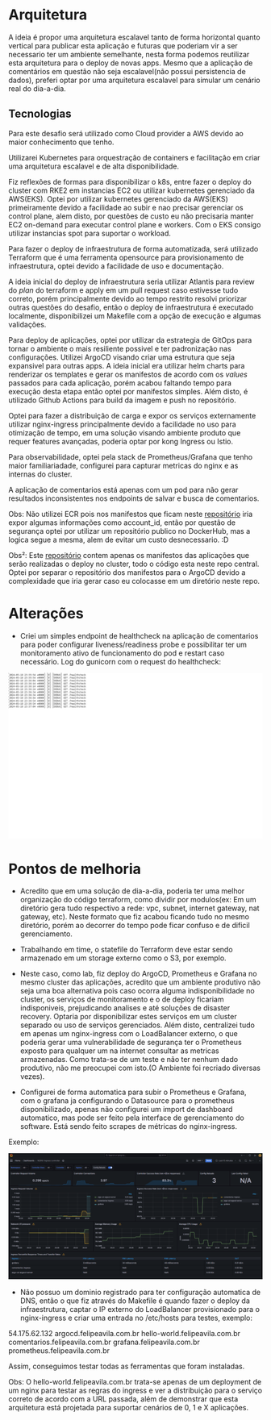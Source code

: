 # Arquitetura

A ideia é propor uma arquitetura escalavel tanto de forma horizontal quanto vertical para publicar esta aplicação e futuras que poderiam vir a ser necessario ter um ambiente semelhante, nesta forma podemos reutilizar esta arquitetura para o deploy de novas apps. Mesmo que a aplicação de comentários em questão não seja escalavel(não possui persistencia de dados), preferi optar por uma arquitetura escalavel para simular um cenário real do dia-a-dia.

## Tecnologias

Para este desafio será utilizado como Cloud provider a AWS devido ao maior conhecimento que tenho.

Utilizarei Kubernetes para orquestração de containers e facilitação em criar uma arquitetura escalavel e de alta disponibilidade.

Fiz reflexões de formas para disponibilizar o k8s, entre fazer o deploy do cluster com RKE2 em instancias EC2 ou utilizar kubernetes gerenciado da AWS(EKS). Optei por utilizar kubernetes gerenciado da AWS(EKS) primeiramente devido a facilidade ao subir e nao precisar gerenciar os control plane, alem disto, por questões de custo eu não precisaria manter EC2 on-demand para executar control plane e workers. Com o EKS consigo utilizar instancias spot para suportar o workload.

Para fazer o deploy de infraestrutura de forma automatizada, será utilizado Terraform que é uma ferramenta opensource para provisionamento de infraestrutura, optei devido a facilidade de uso e documentação.

A ideia inicial do deploy de infraestrutura seria utilizar Atlantis para review do *plan* do terraform e apply em um pull request caso estivesse tudo correto, porém principalmente devido ao tempo restrito resolvi priorizar outras questões do desafio, então o deploy de infraestrutura é executado localmente, disponibilizei um Makefile com a opção de execução e algumas validações.

Para deploy de aplicações, optei por utilizar da estrategia de GitOps para tornar o ambiente o mais resiliente possivel e ter padronização nas configurações. Utilizei ArgoCD visando criar uma estrutura que seja expansivel para outras apps. A ideia inicial era utilizar helm charts para renderizar os templates e gerar os manifestos de acordo com os *values* passados para cada aplicação, porém acabou faltando tempo para execução desta etapa então optei por manifestos simples. Além disto, é utilizado Github Actions para build da imagem e push no repositório.

Optei para fazer a distribuição de carga e expor os serviços externamente utilizar nginx-ingress principalmente devido a facilidade no uso para otimização de tempo, em uma solução visando ambiente produto que requer features avançadas, poderia optar por kong Ingress ou Istio.

Para observabilidade, optei pela stack de Prometheus/Grafana que tenho maior familiariadade, configurei para capturar metricas do nginx e as internas do cluster.

A aplicação de comentarios está apenas com um pod para não gerar resultados inconsistentes nos endpoints de salvar e busca de comentarios.

Obs: Não utilizei ECR pois nos manifestos que ficam neste [repositório](https://github.com/Fsavila/desafio-apps) iria expor algumas informações como account_id, então por questão de segurança optei por utilizar um repositório publico no DockerHub, mas a logica segue a mesma, alem de evitar um custo desnecessario. :D

Obs²: Este [repositório](https://github.com/Fsavila/desafio-apps) contem apenas os manifestos das aplicações que serão realizadas o deploy no cluster, todo o código esta neste repo central. Optei por separar o repositório dos manifestos para o ArgoCD devido a complexidade que iria gerar caso eu colocasse em um diretório neste repo.

# Alterações

- Criei um simples endpoint de healthcheck na aplicação de comentarios para poder configurar liveness/readiness probe e possibilitar ter um monitoramento ativo de funcionamento do pod e restart caso necessário. Log do gunicorn com o request do healthcheck:

![Healthcheck](./images/healthcheck.png)

# Pontos de melhoria

- Acredito que em uma solução de dia-a-dia, poderia ter uma melhor organização do código terraform, como dividir por modulos(ex: Em um diretório gera tudo respectivo a rede: vpc, subnet, internet gateway, nat gateway, etc). Neste formato que fiz acabou ficando tudo no mesmo diretório, porém ao decorrer do tempo pode ficar confuso e de dificil gerenciamento.

- Trabalhando em time, o statefile do Terraform deve estar sendo armazenado em um storage externo como o S3, por exemplo.

- Neste caso, como lab, fiz deploy do ArgoCD, Prometheus e Grafana no mesmo cluster das aplicações, acredito que um ambiente produtivo não seja uma boa alternativa pois caso ocorra alguma indisponibilidade no cluster, os serviços de monitoramento e o de deploy ficariam indisponiveis, prejudicando analises e até soluções de disaster recovery. Optaria por disponibilizar estes serviços em um cluster separado ou uso de serviços gerenciados. Além disto, centralizei tudo em apenas um nginx-ingress com o LoadBalancer externo, o que poderia gerar uma vulnerabilidade de segurança ter o Prometheus exposto para qualquer um na internet consultar as metricas armazenadas. Como trata-se de um teste e não ter nenhum dado produtivo, não me preocupei com isto.(O Ambiente foi recriado diversas vezes).

- Configurei de forma automatica para subir o Prometheus e Grafana, com o grafana ja configurando o Datasource para o prometheus disponibilizado, apenas não configurei um import de dashboard automatico, mas pode ser feito pela interface de gerenciamento do software. Está sendo feito scrapes de métricas do nginx-ingress.

Exemplo:

![Grafana](./images/grafana.png)

- Não possuo um dominio registrado para ter configuração automatica de DNS, então o que fiz através do Makefile é quando fazer o deploy da infraestrutura, captar o IP externo do LoadBalancer provisionado para o nginx-ingress e criar uma entrada no /etc/hosts para testes, exemplo:

54.175.62.132 argocd.felipeavila.com.br hello-world.felipeavila.com.br comentarios.felipeavila.com.br grafana.felipeavila.com.br prometheus.felipeavila.com.br

Assim, conseguimos testar todas as ferramentas que foram instaladas.

Obs: O hello-world.felipeavila.com.br trata-se apenas de um deployment de um nginx para testar as regras do ingress e ver a distribuição para o serviço correto de acordo com a URL passada, além de demonstrar que esta arquitetura está projetada para suportar cenários de 0, 1 e X aplicações.
